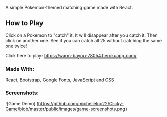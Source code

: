 A simple Pokemon-themed matching game made with React. 

## How to Play

Click on a Pokemon to "catch" it. It will disappear after you catch it. Then click on another one. See if you can catch all 25 without catching the same one twice! 

Click here to play: 
https://warm-bayou-78054.herokuapp.com/

### Made With: 
React, Bootstrap, Google Fonts, JavaScript and CSS 

### Screenshots: 

![Game Demo] (https://github.com/michellelnc22/Clicky-Game/blob/master/public/images/game-screenshots.png)
